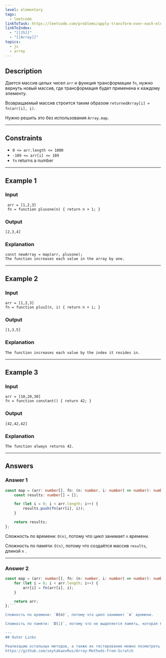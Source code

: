 ```yaml
---
level: elementary
tags:
  - leetcode
linkToTask: https://leetcode.com/problems/apply-transform-over-each-element-in-array/?envType=study-plan-v2&envId=30-days-of-javascript
linkToIndex:
  - "[[JS]]"
  - "[[Array]]"
topics:
  - js
  - array
---
```

## Description

Дается массив целых чисел `arr` и функция трансформации `fn`, нужно вернуть новый массив, где трансформация будет применена к каждому элементу.

Возвращаемый массив строится таким образом `returnedArray[i] = fn(arr[i], i)`.

Нужно решить это без использования `Array.map`.

---
## Constraints

- `0 <= arr.length <= 1000`
- `-109 <= arr[i] <= 109`
- `fn` returns a number

---
## Example 1

### Input

```
 arr = [1,2,3]
 fn = function plusone(n) { return n + 1; }
```
### Output

```
[2,3,4]
```
### Explanation

```
const newArray = map(arr, plusone);
The function increases each value in the array by one.
```

---
## Example 2

### Input

```
arr = [1,2,3]
fn = function plusI(n, i) { return n + i; }
```
### Output

```
[1,3,5]
```
### Explanation

```
The function increases each value by the index it resides in.
```

---
## Example 3

### Input

```
arr = [10,20,30]
fn = function constant() { return 42; }
```
### Output

```
[42,42,42]
```
### Explanation

```
The function always returns 42.
```

---
## Answers

### Answer 1

```typescript
const map = (arr: number[], fn: (n: number, i: number) => number): number[] => {
    const results: number[] = [];

	for (let i = 0; i < arr.length; i++) {
        results.push(fn(arr[i], i));
    }

    return results;
};
```

Сложность по времени: `O(n)`, потому что цикл занимает `n` времени.

Сложность по памяти: `O(n)`, потому что создаётся массив `results`, длиной `n` .

---
### Answer 2

```typescript
const map = (arr: number[], fn: (n: number, i: number) => number): number[] => {
    for (let i = 0; i < arr.length; i++) {
        arr[i] = fn(arr[i], i);
    }

    return arr;
};```

Сложность по времени: `O(n)`, потому что цикл занимает `n` времени.

Сложность по памяти: `O(1)`, потому что не выделяется память, которая бы возрастала в зависимости от входящих значений. Функция модифицирует входящий массив.

---
## Outer Links

Реализацию остальных методов, а также их тестирование можно посмотреть здесь:
https://github.com/seytakaevRus/Array-Methods-From-Scratch